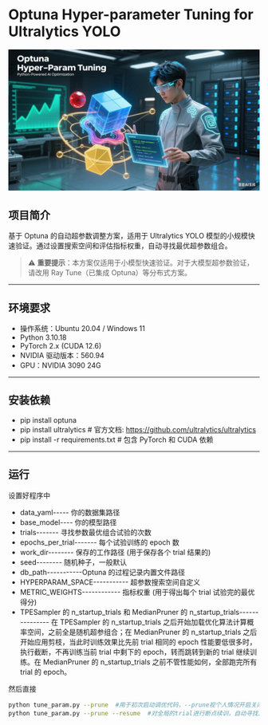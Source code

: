 # Optuna Hyper-parameter Tuning for Ultralytics YOLO

![Optuna Logo](https://github.com/beifenghu/Optuna_Hyper-param_Tuning/blob/main/111.png)  <!-- 替换为你的图片路径或URL -->

## 项目简介
基于 Optuna 的自动超参数调整方案，适用于 Ultralytics YOLO 模型的小规模快速验证。通过设置搜索空间和评估指标权重，自动寻找最优超参数组合。

> ⚠️ **重要提示**：本方案仅适用于小模型快速验证。对于大模型超参数验证，请改用 Ray Tune（已集成 Optuna）等分布式方案。

---

## 环境要求
- 操作系统：Ubuntu 20.04 / Windows 11
- Python 3.10.18
- PyTorch 2.x (CUDA 12.6)
- NVIDIA 驱动版本：560.94
- GPU：NVIDIA 3090 24G

---

## 安装依赖

- pip install optuna 
- pip install ultralytics  # 官方文档: https://github.com/ultralytics/ultralytics
- pip install -r requirements.txt  # 包含 PyTorch 和 CUDA 依赖

---

## 运行

设置好程序中

- data_yaml----- 你的数据集路径
- base_model---- 你的模型路径
- trials------- 寻找参数最优组合试验的次数
- epochs_per_trial------- 每个试验训练的 epoch 数
- work_dir-------- 保存的工作路径 (用于保存各个 trial 结果的)
- seed-------- 随机种子，一般默认
- db_path-----------Optuna 的过程记录内置文件路径
- HYPERPARAM_SPACE----------- 超参数搜索空间自定义
- METRIC_WEIGHTS------------ 指标权重 (用于得出每个 trial 试验完的最优得分)
- TPESampler 的 n_startup_trials 和 MedianPruner 的 n_startup_trials--------------- 在 TPESampler 的 n_startup_trials 之后开始加载优化算法计算概率空间，之前全是随机超参组合；在 MedianPruner 的 n_startup_trials 之后开始应用剪枝，当此时训练效果比先前 trial 相同的 epoch 性能要低很多时，执行截断，不再训练当前 trial 中剩下的 epoch，转而跳转到新的 trial 继续训练。在 MedianPruner 的 n_startup_trials 之前不管性能如何，全部跑完所有 trial 的 epoch。

然后直接
```bash
python tune_param.py --prune  #用于初次启动调优代码，--prune视个人情况开启关闭
python tune_param.py --prune --resume  #对全局的trial进行断点续训，自动寻找工作空间下未完成的所有trial，断电续训直到全部trial试验完成
